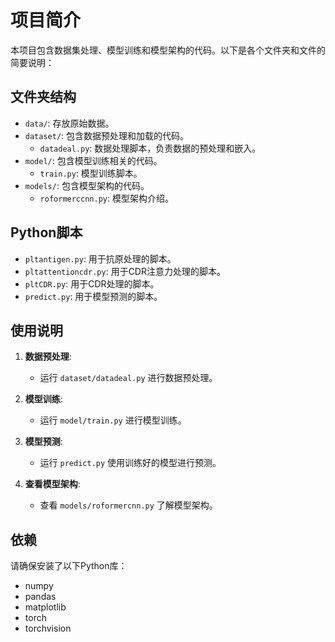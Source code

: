 # 项目简介

本项目包含数据集处理、模型训练和模型架构的代码。以下是各个文件夹和文件的简要说明：

## 文件夹结构

- `data/`: 存放原始数据。
- `dataset/`: 包含数据预处理和加载的代码。
  - `datadeal.py`: 数据处理脚本，负责数据的预处理和嵌入。
- `model/`: 包含模型训练相关的代码。
  - `train.py`: 模型训练脚本。
- `models/`: 包含模型架构的代码。
  - `roformerccnn.py`: 模型架构介绍。

## Python脚本

- `pltantigen.py`: 用于抗原处理的脚本。
- `pltattentioncdr.py`: 用于CDR注意力处理的脚本。
- `pltCDR.py`: 用于CDR处理的脚本。
- `predict.py`: 用于模型预测的脚本。

## 使用说明

1. **数据预处理**:
   - 运行 `dataset/datadeal.py` 进行数据预处理。

2. **模型训练**:
   - 运行 `model/train.py` 进行模型训练。

3. **模型预测**:
   - 运行 `predict.py` 使用训练好的模型进行预测。

4. **查看模型架构**:
   - 查看 `models/roformercnn.py` 了解模型架构。

## 依赖

请确保安装了以下Python库：
- numpy
- pandas
- matplotlib
- torch
- torchvision


